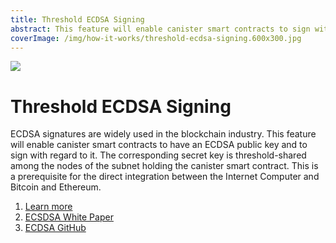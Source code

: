 ```yaml
---
title: Threshold ECDSA Signing
abstract: This feature will enable canister smart contracts to sign with regard to an ECDSA public key while their host subnet has a threshold shared secret key.
coverImage: /img/how-it-works/threshold-ecdsa-signing.600x300.jpg
---
```


![](/img/how-it-works/threshold-ecdsa-signing.600x300.jpg)

# Threshold ECDSA Signing

ECDSA signatures are widely used in the blockchain industry. This feature will enable canister smart contracts to have an ECDSA public key and to sign with regard to it. The corresponding secret key is threshold-shared among the nodes of the subnet holding the canister smart contract. This is a prerequisite for the direct integration between the Internet Computer and Bitcoin and Ethereum.

1. [Learn more](/how-it-works/threshold-ecdsa-signing/)
2. [ECSDSA White Paper](https://eprint.iacr.org/2021/1330)
3. [ECDSA GitHub](https://github.com/ic-association/nns-proposals/blob/main/proposals/governance/20210920T1500Z.md)